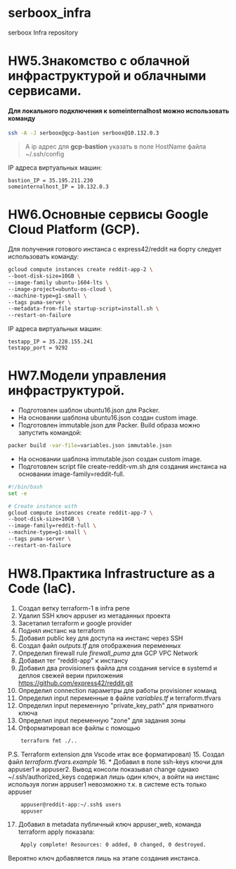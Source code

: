 # serboox_infra
serboox Infra repository

# HW5.Знакомство с облачной инфраструктурой и облачными сервисами. 
#### Для локального подключения к someinternalhost можно использовать команду
``` bash
ssh -A -J serboox@gcp-bastion serboox@10.132.0.3
```
> А ip адрес для **gcp-bastion** указать в поле HostName файла ~/.ssh/config

IP адреса виртуальных машин:
``` text
bastion_IP = 35.195.211.230
someinternalhost_IP = 10.132.0.3
```

# HW6.Основные сервисы Google Cloud Platform (GCP).
Для получения готового инстанса с express42/reddit на борту следует использовать команду:
``` bash
gcloud compute instances create reddit-app-2 \
--boot-disk-size=10GB \
--image-family ubuntu-1604-lts \
--image-project=ubuntu-os-cloud \
--machine-type=g1-small \
--tags puma-server \
--metadata-from-file startup-script=install.sh \
--restart-on-failure
```

IP адреса виртуальных машин:
``` text
testapp_IP = 35.228.155.241
testapp_port = 9292
```

# HW7.Модели управления инфраструктурой.
* Подготовлен шаблон ubuntu16.json для Packer.
* На основании шаблона ubuntu16.json создан custom image.
* Подготовлен immutable.json для Packer. Build образа можно запустить командой:
``` bash
packer build -var-file=variables.json immutable.json
```
* На основании шаблона immutable.json создан custom image.
* Подготовлен script file create-reddit-vm.sh для создания инстанса на основании image-family=reddit-full.
``` bash
#!/bin/bash
set -e

# Create instance with
gcloud compute instances create reddit-app-7 \
--boot-disk-size=10GB \
--image-family=reddit-full \
--machine-type=g1-small \
--tags puma-server \
--restart-on-failure
```

# HW8.Практика Infrastructure as a Code (IaC).
1) Создал ветку terraform-1 в infra репе
2) Удалил SSH ключ appuser из метаданных проекта
3) Засетапил terraform и google provider
4) Поднял инстанс на terraform
5) Добавил public key для доступа на инстанс через SSH
6) Создал файл *outputs.tf* для отображения переменных
7) Определил firewall rule *firewall_puma* для GCP VPC Network
8) Добавил тег "reddit-app" к инстансу
9) Добавил два provisioners файла для создания service в systemd и деплоя свежей верии приложения https://github.com/express42/reddit.git
10) Определил connection параметры для работы provisioner команд
11) Определил input переменные в файле *variables.tf* и terraform.tfvars
12) Определил input переменную "private_key_path" для приватного ключа
13) Определил input переменную "zone" для задания зоны
14) Отформатировал все файлы с помощью
``` bash
    terraform fmt ./..
```
P.S. Terraform extension для Vscode итак все форматировал)
15. Создал файл *terraform.tfvars.example*
16. * Добавил в поле ssh-keys ключи для appuser1 и appuser2. Вывод консоли показывал change однако ~/.ssh/authorized_keys содержал лишь один ключ, а войти на инстанс используя логин appuser1 невозможно т.к. в системе есть только appuser
``` bash
    appuser@reddit-app:~/.ssh$ users
    appuser
```
17. Добавил в metadata публичный ключ appuser_web, команда terraform apply показала:
``` bash
    Apply complete! Resources: 0 added, 0 changed, 0 destroyed.
```
Вероятно ключ добавляется лишь на этапе создания инстанса.


